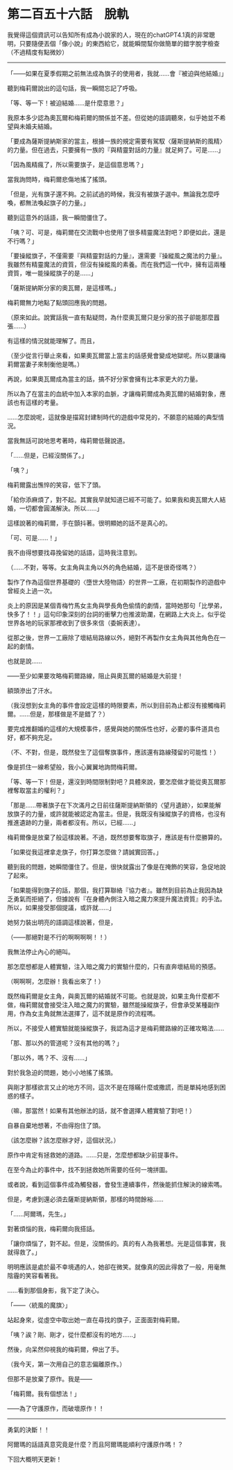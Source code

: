 # 第二百五十六話　脫軌

我覺得這個資訊可以告知所有成為小說家的人，現在的chatGPT4.1真的非常聰明，只要隨便丟個「像小說」的東西給它，就能瞬間幫你做簡單的錯字脫字檢查（不過精度有點微妙）

---

「——如果在夏季假期之前無法成為旗子的使用者，我就……會『被迫與他結婚』」

聽到梅莉爾說出的這句話，我一瞬間忘記了呼吸。

「等、等一下！被迫結婚......是什麼意思？」

我原本多少認為奧瓦爾和梅莉爾的關係並不差。但從她的語調聽來，似乎她並不希望與未婚夫結婚。

「要成為薩斯提納斯家的當主，根據一族的規定需要有駕馭〈薩斯提納斯的風精〉的力量。但在過去，只要擁有一族的『與精靈對話的力量』就足夠了。可是......」

「因為風精瘋了，所以需要旗子，是這個意思嗎？」

當我詢問時，梅莉爾悲傷地搖了搖頭。

「但是，光有旗子還不夠。之前試過的時候，我沒有被旗子選中。無論我怎麼呼喚，都無法喚起旗子的力量。」

聽到這意外的話語，我一瞬間僵住了。

「咦？可、可是，梅莉爾在交流戰中也使用了很多精靈魔法對吧？即便如此，還是不行嗎？」

「要操縱旗子，不僅需要『與精靈對話的力量』，還需要『操縱風之魔法的力量』。我雖然有精靈魔法的資質，但沒有操縱風的素養。而在我們這一代中，擁有這兩種資質，唯一能操縱旗子的是......」

「薩斯提納斯分家的奧瓦爾，是這樣嗎。」

梅莉爾無力地點了點頭回應我的問題。

（原來如此。說實話我一直有點疑問，為什麼奧瓦爾只是分家的孩子卻能那麼囂張......）

有這樣的情況就能理解了。而且，

（至少從言行舉止來看，如果奧瓦爾當上當主的話感覺會變成地獄呢。所以要讓梅莉爾當妻子來制衡他是嗎。）

再說，如果奧瓦爾成為當主的話，搞不好分家會擁有比本家更大的力量。

所以為了在當主的血統中加入本家的血脈，才讓梅莉爾成為奧瓦爾的結婚對象，應該也有這樣的考量。

......怎麼說呢，這就像是描寫封建制時代的遊戲中常見的，不願意的結婚的典型情況。

當我無話可說地思考著時，梅莉爾低聲說道。

「......但是，已經沒關係了。」

「咦？」

梅莉爾露出憔悴的笑容，低下了頭。

「給你添麻煩了，對不起。其實我早就知道已經不可能了。如果我和奧瓦爾大人結婚，一切都會圓滿解決。所以......」

這樣說著的梅莉爾，手在顫抖著。很明顯她的話不是真心的。

「可、可是......！」

我不由得想要找尋挽留她的話語，這時我注意到。

（......不對，等等。女主角與主角以外的角色結婚，這不是很奇怪嗎？）

製作了作為這個世界基礎的〈墮世大陸物語〉的世界一工廠，在初期製作的遊戲中曾經炎上過一次。

炎上的原因是某個青梅竹馬女主角與學長角色偷情的劇情，當時她那句「比學弟，快多了！！」這句印象深刻的台詞的衝擊力也推波助瀾，在網路上大炎上。似乎從世界各地的玩家那裡收到了很多來信（委婉表達）。

從那之後，世界一工廠除了壞結局路線以外，絕對不再製作女主角與其他角色在一起的劇情。

也就是說......

——至少如果要攻略梅莉爾路線，阻止與奧瓦爾的結婚是大前提！

額頭滲出了汗水。

（我沒想到女主角的事件會設定這樣的時限要素，所以到目前為止都沒有接觸梅莉爾。......但是，那樣做是不是錯了？）

要完成推翻婚約這樣的大規模事件，感覺與她的關係性也好，必要的事件道具也好，都不夠充足。

（不、不對，但是，既然發生了這個奪旗事件，應該還有路線殘留的可能性！）

像是抓住一線希望般，我小心翼翼地詢問梅莉爾。

「等、等一下！但是，還沒到時間限制對吧？具體來說，要怎麼做才能從奧瓦爾那裡奪取當主的權利？」

「那是......帶著旗子在下次滿月之日前往薩斯提納斯領的〈望月遺跡〉，如果能解放旗子的力量，或許就能被認定為當主。但是，我既沒有操縱旗子的資格，也沒有推進遺跡的力量，兩者都沒有。所以，已經......」

梅莉爾像是放棄了般這樣說著。不過，既然想要奪取旗子，應該是有什麼勝算的。

「如果從我這裡拿走旗子，你打算怎麼做？請誠實回答。」

聽到我的問題，她瞬間僵住了。但是，很快就露出了像是在掩飾的笑容，急促地說了起來。

「如果能得到旗子的話，那個，我打算聯絡『協力者』。雖然到目前為止我因為缺乏勇氣而拒絕了，但據說有『在身體內側注入暗之魔力來提升魔法資質』的手法。所以，如果接受那個提議，或許就......」

她努力裝出明亮的語調這樣說著，但是，

（——那絕對是不行的啊啊啊啊！！）

我無法停止內心的絕叫。

那怎麼想都是人體實驗，注入暗之魔力的實驗什麼的，只有直奔壞結局的預感。

（啊啊啊，怎麼辦！我看出來了！）

既然梅莉爾是女主角，與奧瓦爾的結婚就不可能。也就是說，如果主角什麼都不做，梅莉爾就會接受注入暗之魔力的實驗，雖然能操縱旗子，但會承受某種副作用，作為女主角就無法選擇了，這不就是原作的流程嗎。

所以，不接受人體實驗就能操縱旗子，我認為這才是梅莉爾路線的正確攻略法......

「那、那以外的管道呢？沒有其他的嗎？」

「那以外，嗎？不、沒有......」

對於我急迫的問題，她小小地搖了搖頭。

與剛才那樣欲言又止的地方不同，這次不是在隱瞞什麼或撒謊，而是單純地感到困惑的樣子。

（嘛，那當然！如果有其他辦法的話，就不會選擇人體實驗了對吧！）

自暴自棄地想著，不由得抱住了頭。

（該怎麼辦？該怎麼辦才好，這個狀況。）

原作中肯定有拯救她的道路。......只是，怎麼想都缺少前提事件。

在至今為止的事件中，找不到拯救她所需要的任何一塊拼圖。

或者說，看到這個事件成為觸發器，會發生連續事件，然後能抓住解決的線索嗎。

但是，考慮到還必須去薩斯提納斯領，那樣的時間餘裕......

「......阿爾瑪，先生。」

對著煩惱的我，梅莉爾向我搭話。

「讓你煩惱了，對不起。但是，沒關係的。真的有人為我著想。光是這個事實，我就得救了。」

明明應該是處於最不幸境遇的人，她卻在微笑。就像真的因此得救了一般，用毫無陰霾的笑容看著我。

......看到那個身影，我下定了決心。

「——〈統風的魔旗〉」

站起身來，從虛空中取出她一直在尋找的旗子，正面面對梅莉爾。

「咦？誒？剛、剛才，從什麼都沒有的地方......」

然後，向呆然仰視我的梅莉爾，伸出了手。

（我今天，第一次用自己的意志偏離原作。）

但那不是放棄了原作。我是——

「梅莉爾。我有個想法！」

——為了守護原作，而破壞原作！！

---

勇氣的決斷！！

阿爾瑪的話語真意究竟是什麼？而且阿爾瑪能順利守護原作嗎！？

下回大概明天更新！
